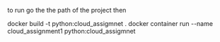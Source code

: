 to run go the the path of the project then 

docker build -t python:cloud_assigmnet .
docker container run --name cloud_assignment1 python:cloud_assigmnet
